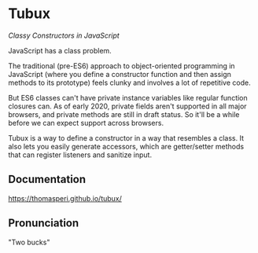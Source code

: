 # Tubux
*Classy Constructors in JavaScript*

JavaScript has a class problem.

The traditional (pre-ES6) approach to object-oriented programming in JavaScript (where you define a constructor function and then assign methods to its prototype) feels clunky and involves a lot of repetitive code.

But ES6 classes can't have private instance variables like regular function closures can. As of early 2020, private fields aren't supported in all major browsers, and private methods are still in draft status. So it'll be a while before we can expect support across browsers.

Tubux is a way to define a constructor in a way that resembles a class. It also lets you easily generate accessors, which are getter/setter methods that can register listeners and sanitize input.

## Documentation
https://thomasperi.github.io/tubux/

## Pronunciation
"Two bucks"
